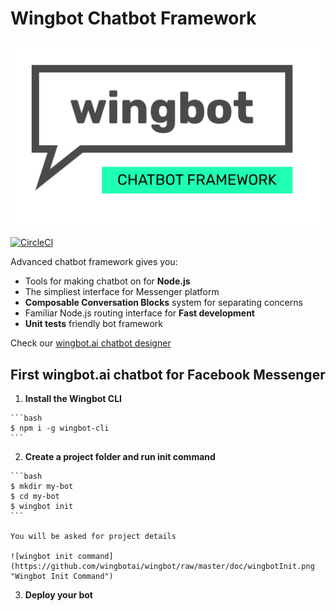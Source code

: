 # Wingbot Chatbot Framework

![wingbot chatbot logo](./logo.png "Wingbot Chatbot Framework")

[![CircleCI](https://circleci.com/gh/wingbotai/wingbot.svg?style=svg)](https://circleci.com/gh/wingbotai/wingbot)

Advanced chatbot framework gives you:

- Tools for making chatbot on for **Node.js**
- The simpliest interface for Messenger platform
- **Composable Conversation Blocks** system for separating concerns
- Familiar Node.js routing interface for **Fast development**
- **Unit tests** friendly bot framework

Check our [wingbot.ai chatbot designer](https://wingbot.ai)


## First wingbot.ai chatbot for Facebook Messenger

  1. **Install the Wingbot CLI**

    ```bash
    $ npm i -g wingbot-cli
    ```

  2. **Create a project folder and run init command**

    ```bash
    $ mkdir my-bot
    $ cd my-bot
    $ wingbot init
    ```

    You will be asked for project details

    ![wingbot init command](https://github.com/wingbotai/wingbot/raw/master/doc/wingbotInit.png "Wingbot Init Command")

  3. **Deploy your bot**